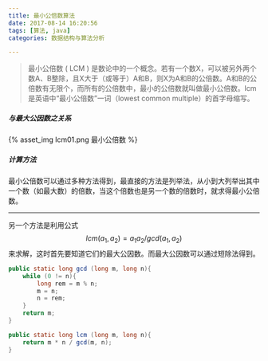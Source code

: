 ```yaml
---
title: 最小公倍数算法
date: 2017-08-14 16:20:56
tags: [算法, java]
categories: 数据结构与算法分析

---
```


>最小公倍数 ( LCM ) 是数论中的一个概念。若有一个数X，可以被另外两个数A、B整除，且X大于（或等于）A和B，则X为A和B的公倍数。A和B的公倍数有无限个，而所有的公倍数中，最小的公倍数就叫做最小公倍数。lcm是英语中“最小公倍数”一词（lowest common multiple）的首字母缩写。

<!-- more -->
##### 与最大公因数之关系
{% asset_img lcm01.png 最小公倍数 %}

##### 计算方法
最小公倍数可以通过多种方法得到，最直接的方法是列举法，从小到大列举出其中一个数（如最大数）的倍数，当这个倍数也是另一个数的倍数时，就求得最小公倍数。
***
另一个方法是利用公式 $$lcm(a_1, a_2)=a_1a_2/gcd(a_1, a_2)$$ 来求解，这时首先要知道它们的最大公因数。而最大公因数可以通过短除法得到。

``` java
public static long gcd (long m, long n){
    while (0 != n){
        long rem = m % n;
        m = n;
        n = rem;
    }
    return m;
}

public static long lcm (long m, long n){
    return m * n / gcd(m, n);
}
```
